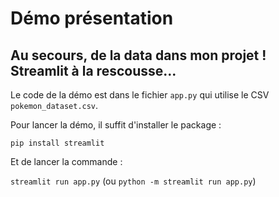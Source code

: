 # Démo présentation

## Au secours, de la data dans mon projet ! Streamlit à la rescousse...

Le code de la démo est dans le fichier `app.py` qui utilise le CSV `pokemon_dataset.csv`.

Pour lancer la démo, il suffit d'installer le package :

`pip install streamlit`

Et de lancer la commande :

`streamlit run app.py` (ou `python -m streamlit run app.py`)

